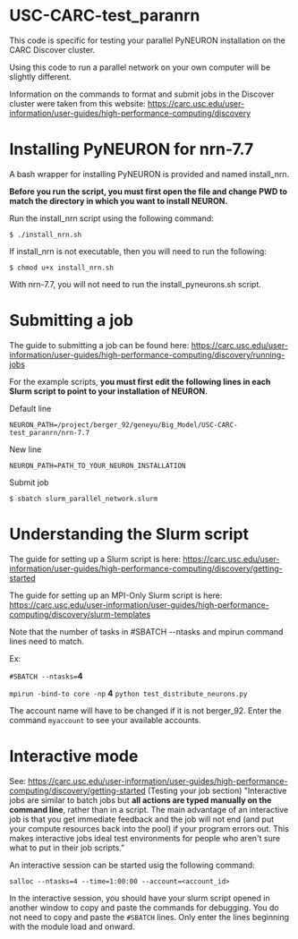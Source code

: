 # USC-CARC-test_paranrn

This code is specific for testing your parallel PyNEURON installation on the CARC Discover cluster. 

Using this code to run a parallel network on your own computer will be slightly different.

Information on the commands to format and submit jobs in the Discover cluster were taken from this website: https://carc.usc.edu/user-information/user-guides/high-performance-computing/discovery

# Installing PyNEURON for nrn-7.7

A bash wrapper for installing PyNEURON is provided and named install_nrn.

**Before you run the script, you must first open the file and change PWD to match the directory in which you want to install NEURON.**

Run the install_nrn script using the following command:

```
$ ./install_nrn.sh
```

If install_nrn is not executable, then you will need to run the following:

```
$ chmod u+x install_nrn.sh
```

With nrn-7.7, you will not need to run the install_pyneurons.sh script.

# Submitting a job
The guide to submitting a job can be found here: https://carc.usc.edu/user-information/user-guides/high-performance-computing/discovery/running-jobs

For the example scripts, **you must first edit the following lines in each Slurm script to point to your installation of NEURON.**

Default line
```
NEURON_PATH=/project/berger_92/geneyu/Big_Model/USC-CARC-test_paranrn/nrn-7.7
```

New line
```
NEURON_PATH=PATH_TO_YOUR_NEURON_INSTALLATION
```

Submit job
```
$ sbatch slurm_parallel_network.slurm
```

# Understanding the Slurm script
The guide for setting up a Slurm script is here: https://carc.usc.edu/user-information/user-guides/high-performance-computing/discovery/getting-started

The guide for setting up an MPI-Only Slurm script is here: https://carc.usc.edu/user-information/user-guides/high-performance-computing/discovery/slurm-templates

Note that the number of tasks in #SBATCH --ntasks and mpirun command lines need to match.

Ex:

```#SBATCH --ntasks=```**4**

```mpirun -bind-to core -np``` **4** ```python test_distribute_neurons.py```

The account name will have to be changed if it is not berger_92.
Enter the command ```myaccount``` to see your available accounts.

# Interactive mode
See: https://carc.usc.edu/user-information/user-guides/high-performance-computing/discovery/getting-started (Testing your job section)
"Interactive jobs are similar to batch jobs but **all actions are typed manually on the command line**, rather than in a script. The main advantage of an interactive job is that you get immediate feedback and the job will not end (and put your compute resources back into the pool) if your program errors out. This makes interactive jobs ideal test environments for people who aren't sure what to put in their job scripts."

An interactive session can be started usig the following command:
```
salloc --ntasks=4 --time=1:00:00 --account=<account_id>
```

In the interactive session, you should have your slurm script opened in another window to copy and paste the commands for debugging. You do not need to copy and paste the ```#SBATCH``` lines. Only enter the lines beginning with the module load and onward.

